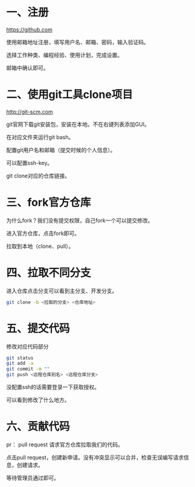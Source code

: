 # 一、注册

https://github.com

使用邮箱地址注册，填写用户名、邮箱、密码，输入验证码。

选择工作种类、编程经验、使用计划，完成设置。

邮箱中确认即可。

# 二、使用git工具clone项目

http://git-scm.com

git官网下载git安装包，安装在本地。不在右键列表添加GUI。

在对应文件夹运行git bash。

配置git用户名和邮箱（提交时候的个人信息）。

可以配置ssh-key。

git clone对应的仓库链接。

# 三、fork官方仓库

为什么fork？我们没有提交权限，自己fork一个可以提交修改。

进入官方仓库，点击fork即可。

拉取到本地（clone、pull）。

# 四、拉取不同分支

进入仓库点击分支可以看到主分支、开发分支。

```bash
git clone -b <拉取的分支> <仓库地址>
```

# 五、提交代码

修改对应代码部分

```bash
git status
git add -a
git commit -m ""
git push <远程仓库别名> <远程仓库分支>
```

没配置ssh的话需要登录一下获取授权。

可以看到修改了什么地方。

# 六、贡献代码

pr： pull request 请求官方仓库拉取我们的代码。

点击pull request，创建新申请。没有冲突显示可以合并，检查无误编写请求信息，创建请求。

等待管理员通过即可。